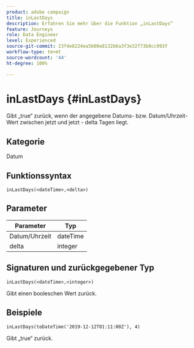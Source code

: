 ```yaml
---
product: adobe campaign
title: inLastDays
description: Erfahren Sie mehr über die Funktion „inLastDays“
feature: Journeys
role: Data Engineer
level: Experienced
source-git-commit: 23f4e8224ea5b00e8132b6a3f3e32f73b0cc993f
workflow-type: tm+mt
source-wordcount: '44'
ht-degree: 100%

---
```


# inLastDays {#inLastDays}

Gibt „true“ zurück, wenn der angegebene Datums- bzw. Datum/Uhrzeit-Wert zwischen jetzt und jetzt - delta Tagen liegt.

## Kategorie

Datum

## Funktionssyntax

`inLastDays(<dateTime>,<delta>)`

## Parameter

| Parameter | Typ |
|-----------|------------------|
| Datum/Uhrzeit | dateTime |
| delta | integer |

## Signaturen und zurückgegebener Typ

`inLastDays(<dateTime>,<integer>)`

Gibt einen booleschen Wert zurück.

## Beispiele

`inLastDays(toDateTime('2019-12-12T01:11:00Z'), 4)`

Gibt „true“ zurück.
